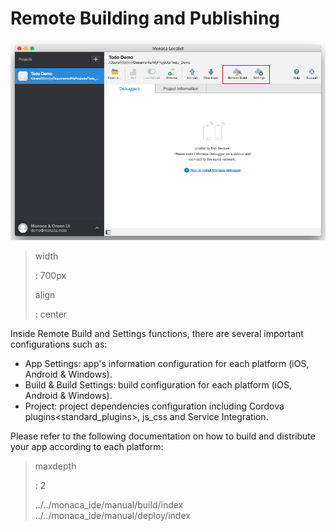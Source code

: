 Remote Building and Publishing
==============================

![](images/build_publish/1.png)

> width
>
> :   700px
>
> align
>
> :   center
>
Inside Remote Build and Settings functions, there are several important
configurations such as:

-   App Settings: app's information configuration for each platform
    (iOS, Android & Windows).
-   Build & Build Settings: build configuration for each platform (iOS,
    Android & Windows).
-   Project: project dependencies configuration including
    Cordova plugins&lt;standard\_plugins&gt;, js\_css and Service
    Integration.

Please refer to the following documentation on how to build and
distribute your app according to each platform:

> maxdepth
>
> :   2
>
> ../../monaca\_ide/manual/build/index
> ../../monaca\_ide/manual/deploy/index
